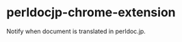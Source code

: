 perldocjp-chrome-extension
==========================

Notify when document is translated in perldoc.jp.
